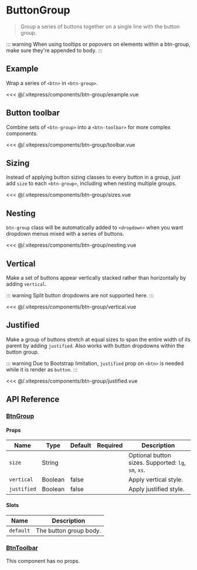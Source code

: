 # ButtonGroup

> Group a series of buttons together on a single line with the button group.

::: warning
When using tooltips or popovers on elements within a btn-group, make sure they're appended to body.
:::

## Example

Wrap a series of `<btn>` in `<btn-group>`.

<DemoWrapper><btn-group-example/></DemoWrapper>

<<< @/.vitepress/components/btn-group/example.vue

## Button toolbar

Combine sets of `<btn-group>` into a `<btn-toolbar>` for more complex components.

<DemoWrapper><btn-group-toolbar/></DemoWrapper>

<<< @/.vitepress/components/btn-group/toolbar.vue

## Sizing

Instead of applying button sizing classes to every button in a group, just add `size` to each `<btn-group>`, including when nesting multiple groups.

<DemoWrapper><btn-group-sizes/></DemoWrapper>

<<< @/.vitepress/components/btn-group/sizes.vue

## Nesting

`btn-group` class will be automatically added to `<dropdown>` when you want dropdown menus mixed with a series of buttons.

<DemoWrapper><btn-group-nesting/></DemoWrapper>

<<< @/.vitepress/components/btn-group/nesting.vue

## Vertical

Make a set of buttons appear vertically stacked rather than horizontally by adding `vertical`. 

::: warning
Split button dropdowns are not supported here.
:::

<DemoWrapper><btn-group-vertical/></DemoWrapper>

<<< @/.vitepress/components/btn-group/vertical.vue

## Justified

Make a group of buttons stretch at equal sizes to span the entire width of its parent by adding `justified`. Also works with button dropdowns within the button group.

::: warning
Due to Bootstrap limitation, `justified` prop on `<btn>` is needed while it is render as `button`.
:::

<DemoWrapper><btn-group-justified/></DemoWrapper>

<<< @/.vitepress/components/btn-group/justified.vue

## API Reference

### [BtnGroup](https://github.com/uiv-lib/uiv/blob/1.x/src/components/button/BtnGroup.js)

#### Props

| Name        | Type    | Default | Required | Description                                         |
|-------------|---------|---------|----------|-----------------------------------------------------|
| `size`      | String  |         |          | Optional button sizes. Supported: `lg`, `sm`, `xs`. |
| `vertical`  | Boolean | false   |          | Apply vertical style.                               |
| `justified` | Boolean | false   |          | Apply justified style.                              |

#### Slots

| Name      | Description            |
|-----------|------------------------|
| `default` | The button group body. |

### [BtnToolbar](https://github.com/uiv-lib/uiv/blob/1.x/src/components/button/BtnToolbar.js)

This component has no props.
